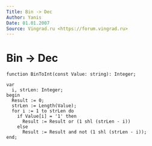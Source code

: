 ```yaml
---
Title: Bin -> Dec
Author: Yanis
Date: 01.01.2007
Source: Vingrad.ru <https://forum.vingrad.ru>
---
```



Bin -> Dec
==========

    function BinToInt(const Value: string): Integer;

    var
      i, strLen: Integer;
    begin
      Result := 0;
      strLen := Length(Value);
      for i := 1 to strLen do
        if Value[i] = '1' then
          Result := Result or (1 shl (strLen - i))
        else
          Result := Result and not (1 shl (strLen - i));
    end;
     

